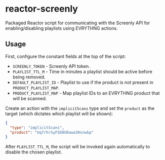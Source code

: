 # reactor-screenly

Packaged Reactor script for communicating with the Screenly API for
enabling/disabling playlists using EVRYTHNG actions.


## Usage

First, configure the constant fields at the top of the script:

* `SCREENLY_TOKEN` - Screenly API token.
* `PLAYLIST_TTL_M` - Time in minutes a playlist should be active before being
  removed.
* `DEFAULT_PLAYLIST_ID` - Playlist to use if the product is not present in
  `PRODUCT_PLAYLIST_MAP`.
* `PRODUCT_PLAYLIST_MAP` - Map playlist IDs to an EVRYTHNG product that will be
  scanned.

Create an action with the `implicitScans` type and set the `product` as the
target (which dictates which playlist will be shown):

```json
{
  "type": "implicitScans",
  "product": "Uq7rhrSyF5D8GRawa3Hsnwbp"
}
```

After `PLAYLIST_TTL_M`, the script will be invoked again automatically to
disable the chosen playlist.

